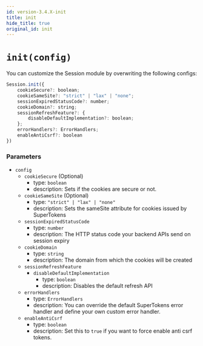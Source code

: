 ```yaml
---
id: version-3.4.X-init
title: init
hide_title: true
original_id: init
---
```


# ``init(config)``
You can customize the Session module by overwriting the following configs:

```js
Session.init({
    cookieSecure?: boolean;
    cookieSameSite?: "strict" | "lax" | "none";
    sessionExpiredStatusCode?: number;
    cookieDomain?: string;
    sessionRefreshFeature?: {
        disableDefaultImplementation?: boolean;
    };
    errorHandlers?: ErrorHandlers;
    enableAntiCsrf?: boolean
})
```

### Parameters
- ``config``
  - ``cookieSecure`` (Optional)
    - type: ``boolean``
    - description: Sets if the cookies are secure or not.
  - ``cookieSameSite`` (Optional)
    - type:  ``"strict" | "lax" | "none"``
    - description: Sets the sameSite attribute for cookies issued by SuperTokens
  - ``sessionExpiredStatusCode``
    - type: ``number``
    - description: The HTTP status code your backend APIs send on session expiry
  - ``cookieDomain``
    - type: ``string``
    - description:  The domain from which the cookies will be created
  - ``sessionRefreshFeature``
    - ``disableDefaultImplementation``
      - type: ``boolean``
      - description: Disables the default refresh API
  - ``errorHandlers``
    - type: ``ErrorHandlers``
    - description: You can override the default SuperTokens error handler and define your own custom error handler.
  - ``enableAntiCsrf``
    - type: ``boolean``
    - description: Set this to `true` if you want to force enable anti csrf tokens.
